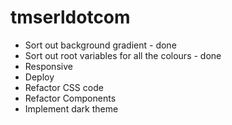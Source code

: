 # tmserldotcom

- Sort out background gradient - done
- Sort out root variables for all the colours - done
- Responsive
- Deploy
- Refactor CSS code
- Refactor Components
- Implement dark theme
